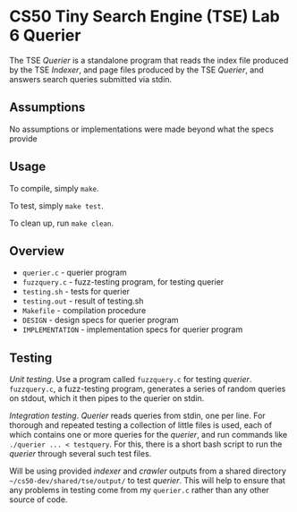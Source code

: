 # CS50 Tiny Search Engine (TSE) Lab 6 Querier

The TSE *Querier* is a standalone program that reads the index file produced by the TSE *Indexer*, and page files produced by the TSE *Querier*, and answers search queries submitted via stdin.

## Assumptions

No assumptions or implementations were made beyond what the specs provide

## Usage

To compile, simply `make`.

To test, simply `make test`.

To clean up, run `make clean`.

## Overview

 * `querier.c` - querier program
 * `fuzzquery.c` - fuzz-testing program, for testing querier
 * `testing.sh` - tests for querier
 * `testing.out` - result of testing.sh
 * `Makefile` - compilation procedure
 * `DESIGN` - design specs for querier program
 * `IMPLEMENTATION` - implementation specs for querier program

## Testing

*Unit testing*. Use a program called `fuzzquery.c` for testing *querier*. `fuzzquery.c`, a fuzz-testing program, generates a series of random queries on stdout, which it then pipes to the querier on stdin.

*Integration testing*. *Querier* reads queries from stdin, one per line. For thorough and repeated testing a collection of little files is used, each of which contains one or more queries for the *querier*, and run commands like `./querier ... < testquery`. For this, there is a short bash script to run the *querier* through several such test files.

Will be using provided *indexer* and *crawler* outputs from a shared directory `~/cs50-dev/shared/tse/output/` to test *querier*. This will help to ensure that any problems in testing come from my `querier.c` rather than any other source of code.
